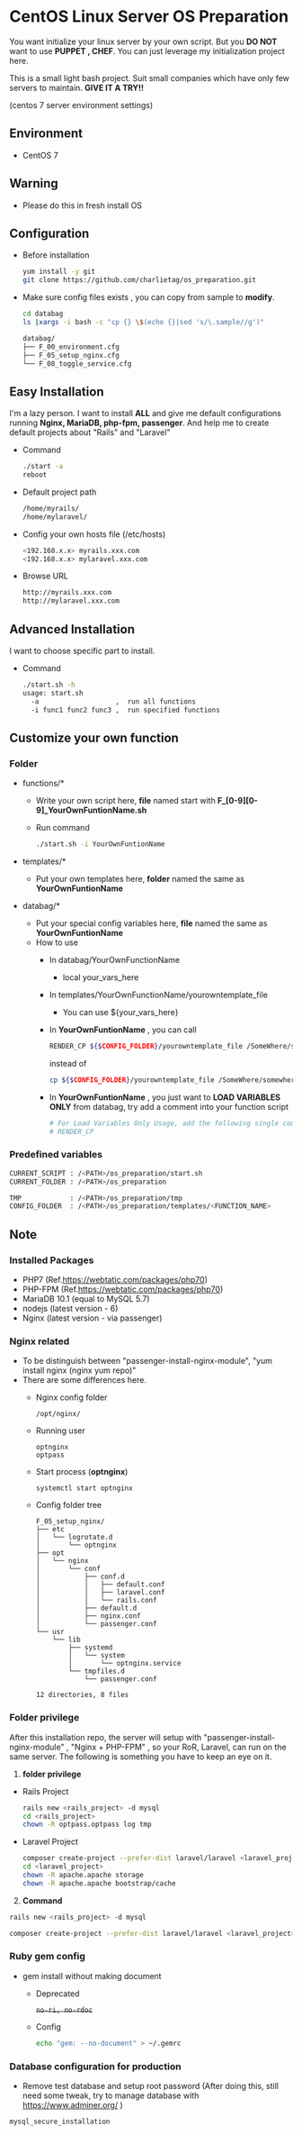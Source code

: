 # CentOS Linux Server OS Preparation
You want initialize your linux server by your own script.  But you **DO NOT** want to use **PUPPET , CHEF**.  You can just leverage my initialization project here.

This is a small light bash project.  Suit small companies which have only few servers to maintain.  **GIVE IT A TRY!!**

  (centos 7 server environment settings)


## Environment
  * CentOS 7

## Warning
  * Please do this in fresh install OS

## Configuration
  * Before installation

    ```bash
    yum install -y git
    git clone https://github.com/charlietag/os_preparation.git
    ```

  * Make sure config files exists , you can copy from sample to **modify**.

    ```bash
    cd databag
    ls |xargs -i bash -c "cp {} \$(echo {}|sed 's/\.sample//g')"
    ```


    ```bash
    databag/
    ├── F_00_environment.cfg
    ├── F_05_setup_nginx.cfg
    └── F_08_toggle_service.cfg
    ```

## Easy Installation
I'm a lazy person.  I want to install **ALL** and give me default configurations running **Nginx, MariaDB, php-fpm, passenger**.  And help me to create default projects about "Rails" and "Laravel"

* Command

  ```bash
  ./start -a
  reboot
  ```

* Default project path

  ```bash
  /home/myrails/
  /home/mylaravel/
  ```

* Config your own hosts file (/etc/hosts)

  ```bash
  <192.168.x.x> myrails.xxx.com
  <192.168.x.x> mylaravel.xxx.com
  ```

* Browse URL

  ```bash
  http://myrails.xxx.com
  http://mylaravel.xxx.com
  ```

## Advanced Installation
I want to choose specific part to install.
* Command

  ```bash
  ./start.sh -h
  usage: start.sh
    -a                   ,  run all functions
    -i func1 func2 func3 ,  run specified functions
  ```

## Customize your own function
### Folder
  * functions/*
    * Write your own script here, **file** named start with **F_[0-9][0-9]_YourOwnFuntionName.sh**
    * Run command 
    
      ```bash
      ./start.sh -i YourOwnFuntionName
      ```

  * templates/*
    * Put your own templates here, **folder** named the same as **YourOwnFuntionName**
  * databag/*
    * Put your special config variables here, **file** named the same as **YourOwnFuntionName**
    * How to use
      * In databag/YourOwnFunctionName
        * local your_vars_here
      * In templates/YourOwnFunctionName/yourowntemplate_file
        * You can use ${your_vars_here}
      * In **YourOwnFuntionName** , you can call

        ```bash
        RENDER_CP ${$CONFIG_FOLDER}/yourowntemplate_file /SomeWhere/somewhere
        ```

        instead of
        
        ```bash
        cp ${$CONFIG_FOLDER}/yourowntemplate_file /SomeWhere/somewhere
        ```

      * In **YourOwnFuntionName** , you just want to **LOAD VARIABLES ONLY** from databag, try add a comment into your function script

        ```bash
        # For Load Variables Only Usage, add the following single comment line with keyword RENDER_CP
        # RENDER_CP
        ```


### Predefined variables

```bash
CURRENT_SCRIPT : /<PATH>/os_preparation/start.sh
CURRENT_FOLDER : /<PATH>/os_preparation

TMP            : /<PATH>/os_preparation/tmp
CONFIG_FOLDER  : /<PATH>/os_preparation/templates/<FUNCTION_NAME>
```

## Note

### Installed Packages
  * PHP7 (Ref.https://webtatic.com/packages/php70)
  * PHP-FPM (Ref.https://webtatic.com/packages/php70)
  * MariaDB 10.1 (equal to MySQL 5.7)
  * nodejs (latest version - 6)
  * Nginx (latest version - via passenger)

### Nginx related
  * To be distinguish between "passenger-install-nginx-module", "yum install nginx (nginx yum repo)"
  * There are some differences here.
    * Nginx config folder

      ```
      /opt/nginx/
      ```

    * Running user
    
      ```
      optnginx
      optpass
      ```

    * Start process (**optnginx**)
    
      ```
      systemctl start optnginx
      ```

    * Config folder tree

      ```
      F_05_setup_nginx/
      ├── etc
      │   └── logrotate.d
      │       └── optnginx
      ├── opt
      │   └── nginx
      │       └── conf
      │           ├── conf.d
      │           │   ├── default.conf
      │           │   ├── laravel.conf
      │           │   └── rails.conf
      │           ├── default.d
      │           ├── nginx.conf
      │           └── passenger.conf
      └── usr
          └── lib
              ├── systemd
              │   └── system
              │       └── optnginx.service
              └── tmpfiles.d
                  └── passenger.conf

      12 directories, 8 files

      ```
    
### Folder privilege
After this installation repo, the server will setup with "passenger-install-nginx-module" , "Nginx + PHP-FPM" , so your RoR, Laravel, can run on the same server.  The following is something you have to keep an eye on it.

1. **folder privilege**

  * Rails Project
    
    ```bash
    rails new <rails_project> -d mysql
    cd <rails_project>
    chown -R optpass.optpass log tmp
    ```

  * Laravel Project
    
    ```bash
    composer create-project --prefer-dist laravel/laravel <laravel_project>
    cd <laravel_project>
    chown -R apache.apache storage
    chown -R apache.apache bootstrap/cache
    ```

2. **Command**

  ```bash
  rails new <rails_project> -d mysql
  ```

  ```bash
  composer create-project --prefer-dist laravel/laravel <laravel_project>
  ```

### Ruby gem config
* gem install without making document
  * Deprecated

    ~~`no-ri, no-rdoc`~~

  * Config

    ```bash
    echo "gem: --no-document" > ~/.gemrc
    ```

### Database configuration for production
* Remove test database and setup root password
(After doing this, still need some tweak, try to manage database with https://www.adminer.org/ )

```bash
mysql_secure_installation
```

